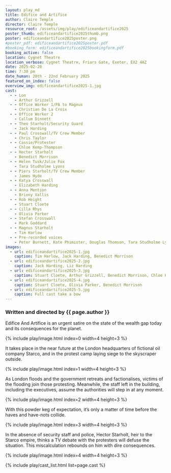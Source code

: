 ```yaml
---
layout: play_md
title: Edifice and Artifice
author: Claire Temple
director: Claire Temple
resource_root: /assets/img/play/edificeandartifice2025
poster_thumb: edificeandartifice2025thumb.png
poster: edificeandartifice2025poster.png
#poster_pdf: edificeandartifice2025poster.pdf
#booking_form: edificeandartifice2025bookingform.pdf
booking_active: false
location: Cygnet Theatre
location_verbose: Cygnet Theatre, Friars Gate, Exeter, EX2 4AZ
date: 2025-02-20
time: 7:30 pm
date_human: 20th - 22nd February 2025
featured_on_index: false
overview_img: edificeandartifice2025-1.jpg
cast:
  - - Lon
    - Arthur Grizzell
  - - Office Worker 1/PA to Magnus
    - Christian De La Croix
  - - Office Worker 2
    - Callum Dinnett
  - - Theo Starholt/Security Guard
    - Jack Harding
  - - Paul Crosswall/TV Crew Member
    - Chris Taylor
  - - Cassie/Protester
    - Chloe Kemp-Thompson
  - - Hector Starholt
    - Benedict Morrison
  - - Helen Tusk/Julie Fox
    - Tara Studholme Lyons
  - - Piers Starholt/TV Crew Member
    - James Hyde
  - - Katya Crosswall
    - Elizabeth Harding
  - - Anna Mention
    - Briony Vallis
  - - Rob Height
    - Stuart Cloete
  - - Cilla Rhys
    - Olivia Parker
  - - Stefan Crosswall
    - Mark Goddard
  - - Magnus Starholt
    - Tim Harlow
  - - Pre-recorded voices
    - Peter Burnett, Kate Phimister, Douglas Thomson, Tara Studholme Lyons, Lori Hilson and Robin Thwaytes
images:
  - url: edificeandartifice2025-1.jpg
    caption: Tim Harlow, Jack Harding, Benedict Morrison
  - url: edificeandartifice2025-2.jpg
    caption: Jack Harding, Liz Harding
  - url: edificeandartifice2025-3.jpg
    caption: Stuart Cloete, Arthur Grizzell, Benedict Morrison, Chloe Kemp-Thompson, James Hyde
  - url: edificeandartifice2025-4.jpg
    caption: Stuart Cloete, Olivia Parker, Benedict Morrison
  - url: edificeandartifice2025-5.jpg
    caption: Full cast take a bow
---
```


### Written and directed by {{ page.author }}

Edifice And Artifice is an urgent satire on the state of the wealth gap today
and its consequences for the planet.

{% include play/image.html index=0 width=4 height=3 %}

It takes place in the near future at the London headquarters of fictional oil
company Starco, and in the protest camp laying siege to the skyscraper outside.

{% include play/image.html index=1 width=4 height=3 %}

As London floods and the government retreats and factionalises, victims of the
flooding join those protesting. Meanwhile, the staff left in the building,
including the executives, assume the authorities will step in at any moment.

{% include play/image.html index=2 width=4 height=3 %}

With this powder keg of expectation, it’s only a matter of time before the haves
and have-nots collide.

{% include play/image.html index=3 width=4 height=3 %}

In the absence of security staff and police, Hector Starholt, heir to the Starco
empire, thinks a TV debate with the protesters will defuse the situation. This
miscalculation rebounds on him with dire consequences.

{% include play/image.html index=4 width=4 height=3 %}

{% include play/cast_list.html list=page.cast %}
